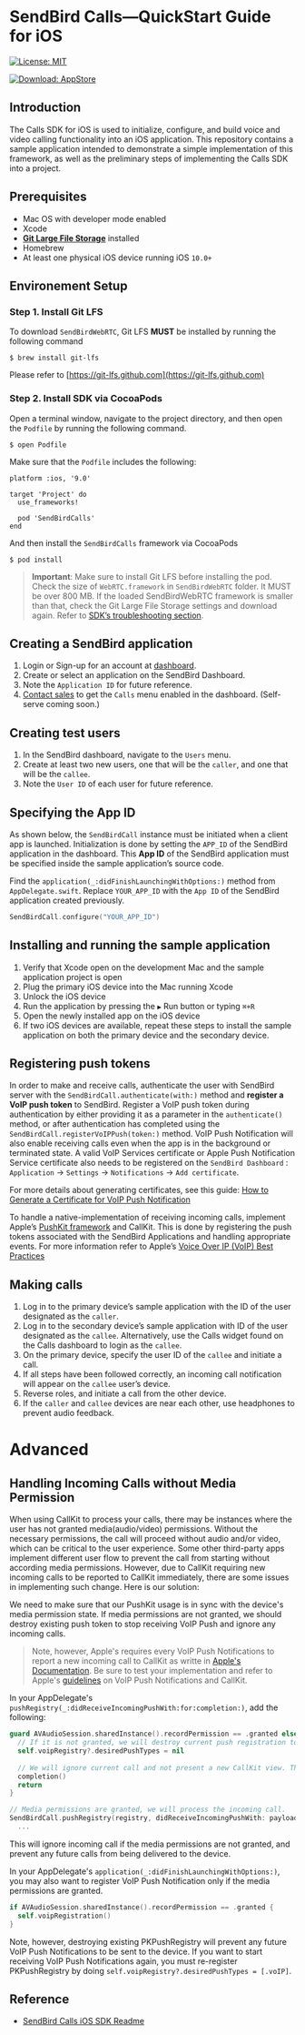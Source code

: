# SendBird Calls—QuickStart Guide for iOS

[![License: MIT](https://img.shields.io/badge/License-MIT-yellow.svg)](https://github.com/sendbird/quickstart-calls-ios/blob/master/LICENSE.md)

[![Download:
AppStore](https://developer.apple.com/app-store/marketing/guidelines/images/badge-download-on-the-app-store.svg)](https://apps.apple.com/gb/app/id1503477603)

## Introduction

The Calls SDK for iOS is used to initialize, configure, and build voice and video calling functionality into an iOS application. This repository contains a sample application intended to demonstrate a simple implementation of this framework, as well as the preliminary steps of implementing the Calls SDK into a project. 

## Prerequisites
- Mac OS with developer mode enabled
- Xcode
- **[Git Large File Storage](https://git-lfs.github.com/)** installed
- Homebrew
- At least one physical iOS device running iOS `10.0+`

## Environement Setup

### Step 1. Install Git LFS
 
To download `SendBirdWebRTC`, Git LFS **MUST** be installed by running the following command
```
$ brew install git-lfs
```
Please refer to [https://git-lfs.github.com](https://git-lfs.github.com)
 
### Step 2. Install SDK via CocoaPods
Open a terminal window, navigate to the project directory, and then open the `Podfile` by running the following command.
```
$ open Podfile
```
Make sure that the `Podfile` includes the following:
```
platform :ios, '9.0'
 
target 'Project' do
  use_frameworks!
 
  pod 'SendBirdCalls'
end
```
And then install the `SendBirdCalls` framework via CocoaPods
```
$ pod install
```
> **Important**: Make sure to install Git LFS before installing the pod. Check the size of `WebRTC.framework` in `SendBirdWebRTC` folder. It MUST be over 800 MB. If the loaded SendBirdWebRTC framework is smaller than that, check the Git Large File Storage settings and download again. Refer to [SDK’s troubleshooting section](https://github.com/sendbird/sendbird-calls-ios/blob/master/README.md#library-not-loaded-webrtcframework).


## Creating a SendBird application

 1. Login or Sign-up for an account at [dashboard](https://dashboard.sendbird.com).
 2. Create or select an application on the SendBird Dashboard.
 3. Note the `Application ID` for future reference.
 4. [Contact sales](https://sendbird.com/contact-sales) to get the `Calls` menu enabled in the dashboard. (Self-serve coming soon.)

## Creating test users

 1. In the SendBird dashboard, navigate to the `Users` menu.
 2. Create at least two new users, one that will be the `caller`, and one that will be the `callee`.
 3. Note the `User ID` of each user for future reference.


## Specifying the App ID
As shown below, the `SendBirdCall` instance must be initiated when a client app is launched. Initialization is done by setting the `APP_ID` of the SendBird application in the dashboard. This **App ID** of the SendBird application must be specified inside the sample application’s source code.

Find the `application(_:didFinishLaunchingWithOptions:)` method from `AppDelegate.swift`. Replace `YOUR_APP_ID` with the `App ID` of the SendBird application created previously.
 
```Swift
SendBirdCall.configure("YOUR_APP_ID")
```
 
## Installing and running the sample application

 1. Verify that Xcode open on the development Mac and the sample application project is open
 2. Plug the primary iOS device into the Mac running Xcode
 3. Unlock the iOS device 
 4. Run the application by pressing the **`▶`** Run button or typing `⌘+R`
 5. Open the newly installed app on the iOS device
 6. If two iOS devices are available, repeat these steps to install the sample application on both the primary device and the secondary device.

## Registering push tokens
In order to make and receive calls, authenticate the user with SendBird server with the `SendBirdCall.authenticate(with:)` method and **register a VoIP push token** to SendBird. Register a VoIP push token during authentication by either providing it as a parameter in the `authenticate()` method, or after authentication has completed using the `SendBirdCall.registerVoIPPush(token:)` method. VoIP Push Notification will also enable receiving calls even when the app is in the background or terminated state. A valid VoIP Services certificate or Apple Push Notification Service certificate also needs to be registered on the `SendBird Dashboard` : `Application` → `Settings` → `Notifications` → `Add certificate`.

For more details about generating certificates, see this guide: [How to Generate a Certificate for VoIP Push Notification](https://github.com/sendbird/how-to-generate-ios-certificate)

To handle a native-implementation of receiving incoming calls, implement Apple’s [PushKit framework](https://developer.apple.com/documentation/pushkit) and CallKit. This is done by registering the push tokens associated with the SendBird Applications and handling appropriate events. For more information refer to Apple’s [Voice Over IP (VoIP) Best Practices
](https://developer.apple.com/library/archive/documentation/Performance/Conceptual/EnergyGuide-iOS/OptimizeVoIP.html)

## Making calls

 1. Log in to the primary device’s sample application with the ID of the user designated as the `caller`.
 2. Log in to the secondary device’s sample application with ID of the user designated as the `callee`.  Alternatively, use the Calls widget found on the Calls dashboard to login as the `callee`.
 3. On the primary device, specify the user ID of the `callee` and initiate a call.
 4. If all steps have been followed correctly, an incoming call notification will appear on the `callee` user’s device.
 5. Reverse roles, and initiate a call from the other device.
 6. If the `caller` and `callee` devices are near each other, use headphones to prevent audio feedback.

# Advanced

## Handling Incoming Calls without Media Permission
When using CallKit to process your calls, there may be instances where the user has not granted media(audio/video) permissions. Without the necessary permissions, the call will proceed without audio and/or video, which can be critical to the user experience. Some other third-party apps implement different user flow to prevent the call from starting without according media permissions. However, due to CallKit requiring new incoming calls to be reported to CallKit immediately, there are some issues in implementing such change. Here is our solution:

We need to make sure that our PushKit usage is in sync with the device's media permission state. If media permissions are not granted, we should destroy existing push token to stop receiving VoIP Push and ignore any incoming calls. 

> Note, however, Apple's requires every VoIP Push Notifications to report a new incoming call to CallKit as writte in [Apple's Documentation](https://developer.apple.com/documentation/pushkit/pkpushregistrydelegate/2875784-pushregistry). Be sure to test your implementation and refer to Apple's [guidelines](https://developer.apple.com/documentation/pushkit/responding_to_voip_notifications_from_pushkit) on VoIP Push Notifications and CallKit. 

In your AppDelegate's `pushRegistry(_:didReceiveIncomingPushWith:for:completion:)`, add the following: 
```swift
guard AVAudioSession.sharedInstance().recordPermission == .granted else { // Here, we check if the audio permission is granted
  // If it is not granted, we will destroy current push registration to stop receiving push notifications
  self.voipRegistry?.desiredPushTypes = nil
  
  // We will ignore current call and not present a new CallKit view. This will not cause crashes as we have destroyed current PushKit usage.
  completion()
  return
}

// Media permissions are granted, we will process the incoming call. 
SendBirdCall.pushRegistry(registry, didReceiveIncomingPushWith: payload, for: type) { uuid in
  ...
```
This will ignore incoming call if the media permissions are not granted, and prevent any future calls from being delivered to the device. 


In your AppDelegate's `application(_:didFinishLaunchingWithOptions:)`, you may also want to register VoIP Push Notification only if the media permissions are granted.
```swift
if AVAudioSession.sharedInstance().recordPermission == .granted {
  self.voipRegistration()
}
```

Note, however, destroying existing PKPushRegistry will prevent any future VoIP Push Notifications to be sent to the device. If you want to start receiving VoIP Push Notifications again, you must re-register PKPushRegistry by doing `self.voipRegistry?.desiredPushTypes = [.voIP]`.

## Reference

 - [SendBird Calls iOS SDK Readme](https://github.com/sendbird/sendbird-calls-ios/blob/master/README.md)
